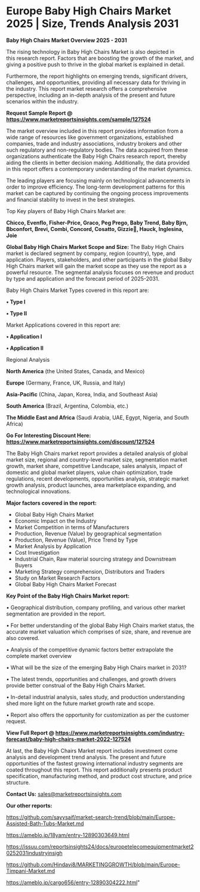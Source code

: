 # Europe Baby High Chairs Market 2025 | Size, Trends Analysis 2031

<Strong> Baby High Chairs Market Overview 2025 - 2031</strong>

The rising technology in Baby High Chairs Market is also depicted in this research report. Factors that are boosting the growth of the market, and giving a positive push to thrive in the global market is explained in detail.

Furthermore, the report highlights on emerging trends, significant drivers, challenges, and opportunities, providing all necessary data for thriving in the industry. This report market research offers a comprehensive perspective, including an in-depth analysis of the present and future scenarios within the industry.

<strong>Request Sample Report @ <a href=https://www.marketreportsinsights.com/sample/127524>https://www.marketreportsinsights.com/sample/127524</a></strong>

The market overview included in this report provides information from a wide range of resources like government organizations, established companies, trade and industry associations, industry brokers and other such regulatory and non-regulatory bodies. The data acquired from these organizations authenticate the Baby High Chairs research report, thereby aiding the clients in better decision making. Additionally, the data provided in this report offers a contemporary understanding of the market dynamics.

The leading players are focusing mainly on technological advancements in order to improve efficiency. The long-term development patterns for this market can be captured by continuing the ongoing process improvements and financial stability to invest in the best strategies.

Top Key players of Baby High Chairs Market are:

<strong>Chicco, Evenflo, Fisher-Price, Graco, Peg Prego, Baby Trend, Baby Bjrn, Bbconfort, Brevi, Combi, Concord, Cosatto, Gizzie᫫, Hauck, Inglesina, Joie</strong>

<strong><b>Global Baby High Chairs Market Scope and Size:</b></strong>
The Baby High Chairs market is declared segment by company, region (country), type, and application. Players, stakeholders, and other participants in the global Baby High Chairs market will gain the market scope as they use the report as a powerful resource. The segmental analysis focuses on revenue and product by type and application and the forecast period of 2025-2031.

Baby High Chairs Market Types covered in this report are:

<strong>• Type I

• Type II</strong>

Market Applications covered in this report are:

<strong>• Application I

• Application II</strong> 

Regional Analysis

<strong>North America</strong> (the United States, Canada, and Mexico)

<strong>Europe</strong> (Germany, France, UK, Russia, and Italy)

<strong>Asia-Pacific</strong> (China, Japan, Korea, India, and Southeast Asia)

<strong>South America</strong> (Brazil, Argentina, Colombia, etc.)

<strong>The Middle East and Africa</strong> (Saudi Arabia, UAE, Egypt, Nigeria, and South Africa)

<strong>Go For Interesting Discount Here: <a href=https://www.marketreportsinsights.com/discount/127524>https://www.marketreportsinsights.com/discount/127524</a></strong>

The Baby High Chairs market report provides a detailed analysis of global market size, regional and country-level market size, segmentation market growth, market share, competitive Landscape, sales analysis, impact of domestic and global market players, value chain optimization, trade regulations, recent developments, opportunities analysis, strategic market growth analysis, product launches, area marketplace expanding, and technological innovations.

<strong><b>Major factors covered in the report:</b></strong>
<ul>
  <li>Global Baby High Chairs Market </li>
  <li>Economic Impact on the Industry</li>
  <li>Market Competition in terms of Manufacturers</li>
  <li>Production, Revenue (Value) by geographical segmentation</li>
  <li>Production, Revenue (Value), Price Trend by Type</li>
  <li>Market Analysis by Application</li>
  <li>Cost Investigation</li>
  <li>Industrial Chain, Raw material sourcing strategy and Downstream Buyers</li>
  <li>Marketing Strategy comprehension, Distributors and Traders</li>
  <li>Study on Market Research Factors</li>
  <li>Global Baby High Chairs Market Forecast</li>
</ul>

<strong><b>Key Point of the Baby High Chairs Market report:</b></strong>

• Geographical distribution, company profiling, and various other market segmentation are provided in the report.

• For better understanding of the global Baby High Chairs market status, the accurate market valuation which comprises of size, share, and revenue are also covered.

• Analysis of the competitive dynamic factors better extrapolate the complete market overview

• What will be the size of the emerging Baby High Chairs market in 2031?

• The latest trends, opportunities and challenges, and growth drivers provide better construal of the Baby High Chairs Market.

• In-detail industrial analysis, sales study, and production understanding shed more light on the future market growth rate and scope.

• Report also offers the opportunity for customization as per the customer request.

<strong><b>View Full Report @ <a href=https://www.marketreportsinsights.com/industry-forecast/baby-high-chairs-market-2022-127524>https://www.marketreportsinsights.com/industry-forecast/baby-high-chairs-market-2022-127524</a></b></strong>


At last, the Baby High Chairs Market report includes investment come analysis and development trend analysis. The present and future opportunities of the fastest growing international industry segments are coated throughout this report. This report additionally presents product specification, manufacturing method, and product cost structure, and price structure.

<strong>Contact Us:</strong>
sales@marketreportsinsights.com

<strong>Our other reports:</strong>

<a href=https://github.com/sayysaif/market-search-trend/blob/main/Europe-Assisted-Bath-Tubs-Market.md>https://github.com/sayysaif/market-search-trend/blob/main/Europe-Assisted-Bath-Tubs-Market.md</a>

<a href=https://ameblo.jp/18yam/entry-12890303649.html>https://ameblo.jp/18yam/entry-12890303649.html</a>

<a href=https://issuu.com/reportsinsights24/docs/europetelecomequipmentmarket20252031industryinsigh>https://issuu.com/reportsinsights24/docs/europetelecomequipmentmarket20252031industryinsigh</a>

<a href=https://github.com/Hindavi8/MARKETINGGROWTH/blob/main/Europe-Timpani-Market.md>https://github.com/Hindavi8/MARKETINGGROWTH/blob/main/Europe-Timpani-Market.md</a>

<a href=https://ameblo.jp/cargo656/entry-12890304222.html>https://ameblo.jp/cargo656/entry-12890304222.html</a>"
